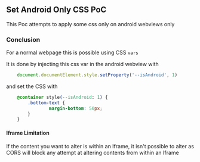 ## Set Android Only CSS PoC

This Poc attempts to apply some css only on android webviews only

### Conclusion

For a normal webpage this is possible using CSS `vars`

It is done by injecting this css var in the android webview with 
```javaScript
    document.documentElement.style.setProperty('--isAndroid', 1)
```

and set the CSS with
```css
    @container style(--isAndroid: 1) {
        .bottom-text {
                margin-bottom: 50px;
        }
    }
```

#### Iframe Limitation
If the content you want to alter is within an Iframe, it isn't possible to alter as CORS will block
any attempt at altering contents from within an Iframe